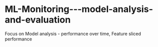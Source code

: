 # ML-Monitoring---model-analysis-and-evaluation
Focus on Model analysis - performance over time, Feature sliced performance
